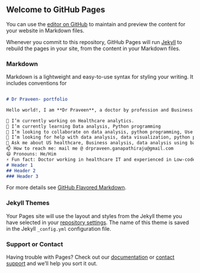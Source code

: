 ## Welcome to GitHub Pages

You can use the [editor on GitHub](https://github.com/DrPraveen-BA/drgvs.hithub.io/edit/gh-pages/index.md) to maintain and preview the content for your website in Markdown files.

Whenever you commit to this repository, GitHub Pages will run [Jekyll](https://jekyllrb.com/) to rebuild the pages in your site, from the content in your Markdown files.

### Markdown

Markdown is a lightweight and easy-to-use syntax for styling your writing. It includes conventions for

```markdown

# Dr Praveen- portfolio

Hello world!, I am **Dr Praveen**, a doctor by profession and Business analyst by passion experienced in solving the real-life problems and providing solutions that help improve the healthcare outcomes.

🔭 I’m currently working on Healthcare analytics.
🌱 I’m currently learning Data analysis, Python programming
👯 I’m looking to collaborate on data analysis, pythom programming, Use of AI in healthcare
🤔 I’m looking for help with data analysis, data visualization, python programming, healthcare analytics...
💬 Ask me about US healthcare, Business analysis, data analysis using basic excel...
📫 How to reach me: mail me @ drpraveen.ganapathiraju@gmail.com
😄 Pronouns: He/Him
⚡ Fun fact: Doctor working in healthcare IT and experienced in Low-code, No-code development.
# Header 1
## Header 2
### Header 3

```

For more details see [GitHub Flavored Markdown](https://guides.github.com/features/mastering-markdown/).

### Jekyll Themes

Your Pages site will use the layout and styles from the Jekyll theme you have selected in your [repository settings](https://github.com/DrPraveen-BA/drgvs.hithub.io/settings/pages). The name of this theme is saved in the Jekyll `_config.yml` configuration file.

### Support or Contact

Having trouble with Pages? Check out our [documentation](https://docs.github.com/categories/github-pages-basics/) or [contact support](https://support.github.com/contact) and we’ll help you sort it out.
